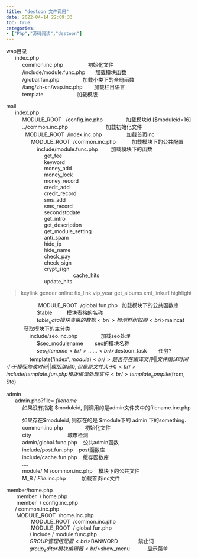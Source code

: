 ```yaml
---
title: "destoon 文件调用"
date: 2022-04-14 22:09:33
toc: true
categories:
- ["Php","源码阅读","destoon"]
---
```


wap目录<br />      index.php <br />           common.inc.php                 初始化文件 <br />           /include/module.func.php       加载模块函数 <br />           /global.fun.php                加载小类下的全局函数 <br />           /lang/zh-cn/wap.inc.php        加载栏目语言 <br />           template                       加载模版 

mall<br />      index.php                     <br />           MODULE_ROOT   /config.inc.php                加载模块id [$moduleid=16] <br />           ../common.inc.php                          加载初始化文件 <br />             MODULE_ROOT  /index.inc.php                 加载首页inc <br />                 MODULE_ROOT  /common.inc.php           加载模块下的公共配置 <br />                     include/module.func.php         加载模块下的函数   <br />                          get_fee <br />                          keyword <br />                          money_add <br />                          money_lock <br />                          money_record <br />                          credit_add <br />                          credit_record <br />                          sms_add <br />                          sms_record <br />                          secondstodate <br />                          get_intro <br />                          get_description <br />                          get_module_setting <br />                          anti_spam <br />                          hide_ip <br />                          hide_name <br />                          check_pay <br />                          check_sign <br />                          crypt_sign           <br />                                              cache_hits <br />                          update_hits 
> keylink
> gender
> online
> fix_link
> vip_year
> get_albums
> xml_linkurl
> highlight

                      MODULE_ROOT  /global.fun.php   加载模块下的公共函数库 <br />                     $table          模块表格的名称 <br />                     $table_data     模块表格的数据    <br />                检测群组权限 <br />                $maincat             获取模块下的主分类 <br />                include/seo.inc.php                加载seo处理 <br />                     $seo_modulename        seo的模块名称 <br />                     $seo_sitename            <br />                     ...... <br />                $destoon_task        任务? <br />                template('index', $module) <br />                     是否存在编译文件 || 文件编译时间小于模版修改时间 || 模版编译 0 ,但是原文件大于 0 <br />                     include/template.fun.php           模版编译处理文件 <br />                     template_compile($from, $to) <br />                                              <br />admin<br />      admin.php?file= _filename_<br />           如果没有指定 $moduleid, 则调用的是admin文件夹中的filename.inc.php 

           如果存在$moduleid, 则存在的是 $module下的 admin 下的something. <br />           common.inc.php               初始化文件 <br />           city                         城市检测 <br />           admin/global.func.php    公共admin函数 <br />           include/post.fun.php    post函数库 <br />           include/cache.fun.php    缓存函数库 <br />           .... <br />           module/ M /common.inc.php    模块下的公共文件 <br />           M_R /  _File_.inc.php           加载首页inc文件 


member/home.php<br />       member  / home.php<br />       member  / config.inc.php<br />      / common.inc.php <br />       MODULE_ROOT  /home.inc.php<br />                 MODULE_ROOT  /common.inc.php<br />                 MODULE_ROOT  / global.fun.php<br />                / include / module.func.php <br />                $GROUP                         管理组配置 <br />                $BANWORD              禁止词 <br />                $group_editor         模块编辑器 <br />                $show_menu            显示菜单


